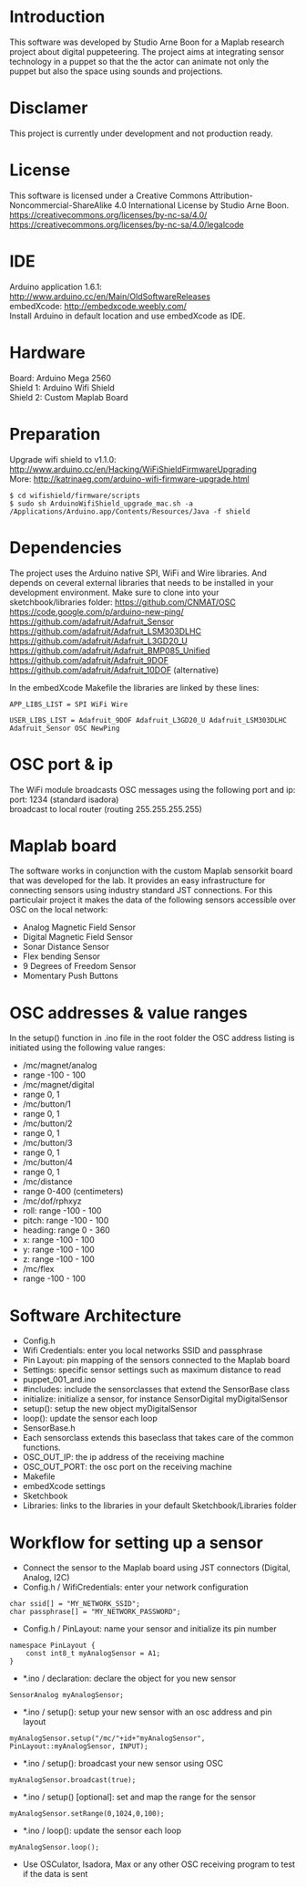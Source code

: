 # Introduction
This software was developed by Studio Arne Boon for a Maplab research project about digital puppeteering. The project aims at integrating sensor technology in a puppet so that the the actor can animate not only the puppet but also the space using sounds and projections.  

# Disclamer
This project is currently under development and not production ready.  

# License
This software is licensed under a Creative Commons Attribution-Noncommercial-ShareAlike 4.0 International License by Studio Arne Boon.  
https://creativecommons.org/licenses/by-nc-sa/4.0/  
https://creativecommons.org/licenses/by-nc-sa/4.0/legalcode  

# IDE
Arduino application 1.6.1: http://www.arduino.cc/en/Main/OldSoftwareReleases  
embedXcode: http://embedxcode.weebly.com/  
Install Arduino in default location and use embedXcode as IDE.    

# Hardware
Board: Arduino Mega 2560  
Shield 1: Arduino Wifi Shield  
Shield 2: Custom Maplab Board  

# Preparation
Upgrade wifi shield to v1.1.0: http://www.arduino.cc/en/Hacking/WiFiShieldFirmwareUpgrading  
More: http://katrinaeg.com/arduino-wifi-firmware-upgrade.html  
```
$ cd wifishield/firmware/scripts  
$ sudo sh ArduinoWifiShield_upgrade_mac.sh -a /Applications/Arduino.app/Contents/Resources/Java -f shield  
```

# Dependencies
The project uses the Arduino native SPI, WiFi and Wire libraries. And depends on ceveral external libraries that needs to be installed in your development environment. Make sure to clone into your sketchbook/libraries folder: 
https://github.com/CNMAT/OSC  
https://code.google.com/p/arduino-new-ping/   
https://github.com/adafruit/Adafruit_Sensor  
https://github.com/adafruit/Adafruit_LSM303DLHC  
https://github.com/adafruit/Adafruit_L3GD20_U  
https://github.com/adafruit/Adafruit_BMP085_Unified  
https://github.com/adafruit/Adafruit_9DOF  
https://github.com/adafruit/Adafruit_10DOF (alternative)  

In the embedXcode Makefile the libraries are linked by these lines:  
```
APP_LIBS_LIST = SPI WiFi Wire
```

```
USER_LIBS_LIST = Adafruit_9DOF Adafruit_L3GD20_U Adafruit_LSM303DLHC Adafruit_Sensor OSC NewPing
```

# OSC port & ip
The WiFi module broadcasts OSC messages using the following port and ip:  
port: 1234 (standard isadora)  
broadcast to local router (routing 255.255.255.255)  

# Maplab board
The software works in conjunction with the custom Maplab sensorkit board that was developed for the lab. It provides an easy infrastructure for connecting sensors using industry standard JST connections. For this particulair project it makes the data of the following sensors accessible over OSC on the local network:  
* Analog Magnetic Field Sensor
* Digital Magnetic Field Sensor
* Sonar Distance Sensor
* Flex bending Sensor
* 9 Degrees of Freedom Sensor
* Momentary Push Buttons

# OSC addresses & value ranges
In the setup() function in .ino file in the root folder the OSC address listing is initiated using the following value ranges:    
* /mc/magnet/analog
 * range -100 - 100
* /mc/magnet/digital
 * range 0, 1
* /mc/button/1
 * range 0, 1
* /mc/button/2
 * range 0, 1
* /mc/button/3
 * range 0, 1
* /mc/button/4
 * range 0, 1
* /mc/distance
 * range 0-400 (centimeters)
* /mc/dof/rphxyz
 * roll: range -100 - 100
 * pitch: range -100 - 100
 * heading: range 0 - 360
 * x: range -100 - 100
 * y: range -100 - 100
 * z: range -100 - 100
* /mc/flex
 * range -100 - 100

# Software Architecture
* Config.h
 * Wifi Credentials: enter you local networks SSID and passphrase
 * Pin Layout: pin mapping of the sensors connected to the Maplab board
 * Settings: specific sensor settings such as maximum distance to read
* puppet_001_ard.ino
 * #includes: include the sensorclasses that extend the SensorBase class
 * initialize: initialize a sensor, for instance SensorDigital myDigitalSensor
 * setup(): setup the new object myDigitalSensor
 * loop(): update the sensor each loop
* SensorBase.h
 * Each sensorclass extends this baseclass that takes care of the common functions.
 * OSC_OUT_IP: the ip address of the receiving machine
 * OSC_OUT_PORT: the osc port on the receiving machine
* Makefile
 * embedXcode settings
* Sketchbook
 * Libraries: links to the libraries in your default Sketchbook/Libraries folder

# Workflow for setting up a sensor
*	Connect the sensor to the Maplab board using JST connectors (Digital, Analog, I2C)
*	Config.h / WifiCredentials: enter your network configuration
```
char ssid[] = "MY_NETWORK_SSID";
char passphrase[] = "MY_NETWORK_PASSWORD";
```
*	Config.h / PinLayout: name your sensor and initialize its pin number
```
namespace PinLayout {
	const int8_t myAnalogSensor = A1;
}
```
* 	*.ino / declaration: declare the object for you new sensor
```
SensorAnalog myAnalogSensor;
```
* 	*.ino / setup(): setup your new sensor with an osc address and pin layout
```
myAnalogSensor.setup("/mc/"+id+"myAnalogSensor", PinLayout::myAnalogSensor, INPUT);
```
*	*.ino / setup(): broadcast your new sensor using OSC
```
myAnalogSensor.broadcast(true);
```
*	*.ino / setup() [optional]: set and map the range for the sensor
```
myAnalogSensor.setRange(0,1024,0,100);
```
*	*.ino / loop(): update the sensor each loop
```
myAnalogSensor.loop();
```
*	Use OSCulator, Isadora, Max or any other OSC receiving program to test if the data is sent

